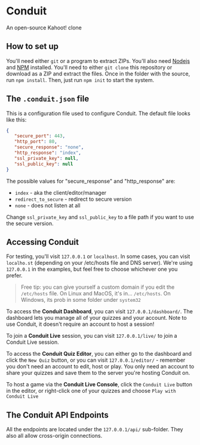 # Conduit
An open-source Kahoot! clone

## How to set up
You'll need either `git` or a program to extract ZIPs. You'll also need [Nodejs](https://nodejs.org/) and [NPM](https://npmjs.com/) installed.
You'll need to either `git clone` this repository or download as a ZIP and extract the files.
Once in the folder with the source, run `npm install`.
Then, just run `npm init` to start the system.

## The `.conduit.json` file
This is a configuration file used to configure Conduit. The default file looks like this:
```json
{
   "secure_port": 443,
   "http_port": 80,
   "secure_response": "none",
   "http_response": "index",
   "ssl_private_key": null,
   "ssl_public_key": null
}
```
The possible values for "secure_response" and "http_response" are:
* `index` - aka the client/editor/manager
* `redirect_to_secure` - redirect to secure version
* `none` - does not listen at all

Change `ssl_private_key` and `ssl_public_key` to a file path if you want to use the secure version.

## Accessing Conduit
For testing, you'll visit `127.0.0.1` or `localhost`. In some cases, you can visit `localho.st` (depending on your /etc/hosts file and DNS server).
We're using `127.0.0.1` in the examples, but feel free to choose whichever one you prefer.

> Free tip: you can give yourself a custom domain if you edit the `/etc/hosts` file. On Linux and MacOS, it's in... `/etc/hosts`. On Windows, its prob in some folder under `system32`

To access the **Conduit Dashboard**, you can visit `127.0.0.1/dashboard/`. The dashboard lets you manage all of your quizzes and your account. Note to use Conduit, it doesn't require an account to host a session!

To join a **Conduit Live** session, you can visit `127.0.0.1/live/` to join a Conduit Live session.

To access the **Conduit Quiz Editor**, you can either go to the dashboard and click the `New Quiz` button, or you can visit `127.0.0.1/editor/` - remember you don't need an account to edit, host or play. You only need an account to share your quizzes and save them to the server you're hosting Conduit on.

To host a game via the **Conduit Live Console**, click the `Conduit Live` button in the editor, or right-click one of your quizzes and choose `Play with Conduit Live`

## The Conduit API Endpoints
All the endpoints are located under the `127.0.0.1/api/` sub-folder. They also all allow cross-origin connections.
